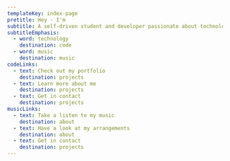 ```yaml
---
templateKey: index-page
pretitle: Hey - I'm
subtitle: A self-driven student and developer passionate about technology and music.
subtitleEmphasis:
  - word: technology
    destination: code
  - word: music
    destination: music
codeLinks:
  - text: Check out my portfolio
    destination: projects
  - text: Learn more about me
    destination: projects
  - text: Get in contact
    destination: projects
musicLinks:
  - text: Take a listen to my music
    destination: about
  - text: Have a look at my arrangements
    destination: about
  - text: Get in contact
    destination: projects
---
```

